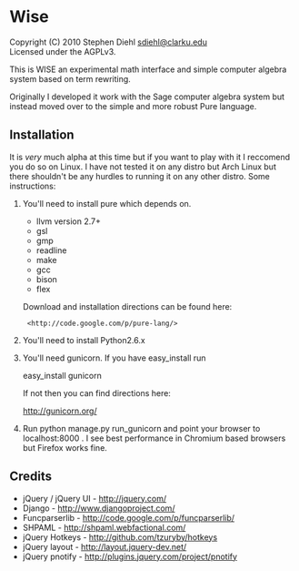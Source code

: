 # Wise  
Copyright (C) 2010 Stephen Diehl <sdiehl@clarku.edu>  
Licensed under the AGPLv3.  

This is WISE an experimental math interface and simple
computer algebra system based on term rewriting. 

Originally I developed it work with the Sage computer algebra 
system but instead moved over to the simple and more robust
Pure language.

## Installation

It is *very* much alpha at this time but if you want to play
with it I reccomend you do so on Linux. I have not tested it on
any distro but Arch Linux but there shouldn't be any hurdles to
running it on any other distro. Some instructions:

1.  You'll need to install pure which depends on.
    
    - llvm version 2.7+
    - gsl
    - gmp
    - readline
    - make
    - gcc
    - bison
    - flex
    
    Download and installation directions can be found here:
        
         <http://code.google.com/p/pure-lang/>

2.  You'll need to install Python2.6.x

3.  You'll need gunicorn. If you have easy_install run

	 easy_install gunicorn

    If not then you can find directions here:

	 <http://gunicorn.org/>

4.  Run python manage.py run_gunicorn and point your browser to
    localhost:8000 . I see best performance in Chromium based
    browsers but Firefox works fine.

## Credits 

* jQuery / jQuery UI - <http://jquery.com/>
* Django - <http://www.djangoproject.com/>
* Funcparserlib - <http://code.google.com/p/funcparserlib/>
* SHPAML - <http://shpaml.webfactional.com/>
* jQuery Hotkeys - <http://github.com/tzuryby/hotkeys>
* jQuery layout - <http://layout.jquery-dev.net/>
* jQuery pnotify - <http://plugins.jquery.com/project/pnotify>
